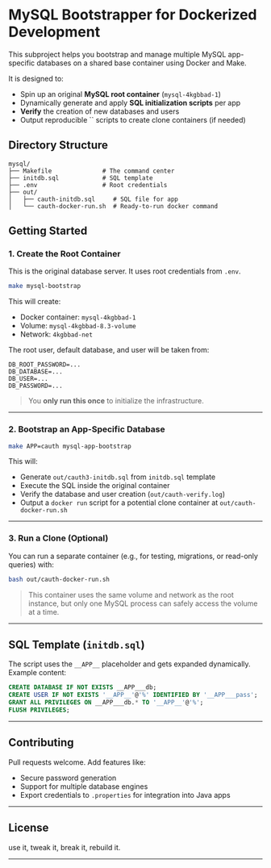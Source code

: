 # MySQL Bootstrapper for Dockerized Development

This subproject helps you bootstrap and manage multiple MySQL app-specific databases on a shared base container using Docker and Make.

It is designed to:

- Spin up an original **MySQL root container** (`mysql-4kgbbad-1`)
- Dynamically generate and apply **SQL initialization scripts** per app
- **Verify** the creation of new databases and users
- Output reproducible `` scripts to create clone containers (if needed)

## Directory Structure

```
mysql/
├── Makefile              # The command center
├── initdb.sql            # SQL template
├── .env                  # Root credentials
├── out/
│   ├── cauth-initdb.sql     # SQL file for app
│   └── cauth-docker-run.sh  # Ready-to-run docker command
```

## Getting Started

### 1. Create the Root Container

This is the original database server. It uses root credentials from `.env`.

```bash
make mysql-bootstrap
```

This will create:

- Docker container: `mysql-4kgbbad-1`
- Volume: `mysql-4kgbbad-8.3-volume`
- Network: `4kgbbad-net`

The root user, default database, and user will be taken from:

```dotenv
DB_ROOT_PASSWORD=...
DB_DATABASE=...
DB_USER=...
DB_PASSWORD=...
```

> You **only run this once** to initialize the infrastructure.

---

### 2. Bootstrap an App-Specific Database

```bash
make APP=cauth mysql-app-bootstrap
```

This will:

- Generate `out/cauth3-initdb.sql` from `initdb.sql` template
- Execute the SQL inside the original container
- Verify the database and user creation (`out/cauth-verify.log`)
- Output a `docker run` script for a potential clone container at `out/cauth-docker-run.sh`

---

### 3. Run a Clone (Optional)

You can run a separate container (e.g., for testing, migrations, or read-only queries) with:

```bash
bash out/cauth-docker-run.sh
```

> This container uses the same volume and network as the root instance, but only one MySQL process can safely access the volume at a time.

---

## SQL Template (`initdb.sql`)

The script uses the `__APP__` placeholder and gets expanded dynamically. Example content:

```sql
CREATE DATABASE IF NOT EXISTS __APP___db;
CREATE USER IF NOT EXISTS '__APP__'@'%' IDENTIFIED BY '__APP___pass';
GRANT ALL PRIVILEGES ON __APP___db.* TO '__APP__'@'%';
FLUSH PRIVILEGES;
```

---

## Contributing

Pull requests welcome. Add features like:

- Secure password generation
- Support for multiple database engines
- Export credentials to `.properties` for integration into Java apps

---

## License

use it, tweak it, break it, rebuild it.

---


